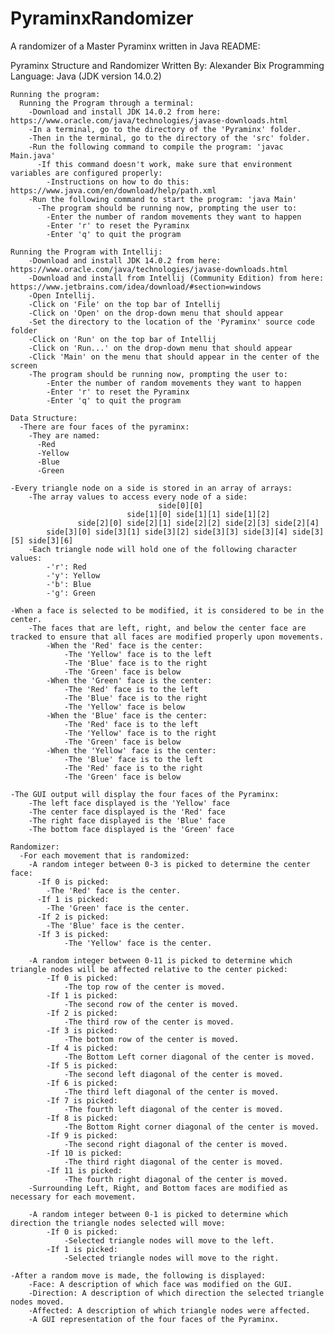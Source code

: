# PyraminxRandomizer
A randomizer of a Master Pyraminx written in Java
README:

Pyraminx Structure and Randomizer
Written By: Alexander Bix
Programming Language: Java (JDK version 14.0.2)

    Running the program:
      Running the Program through a terminal:
        -Download and install JDK 14.0.2 from here: https://www.oracle.com/java/technologies/javase-downloads.html
        -In a terminal, go to the directory of the 'Pyraminx' folder.
        -Then in the terminal, go to the directory of the 'src' folder.
        -Run the following command to compile the program: 'javac Main.java'
          -If this command doesn't work, make sure that environment variables are configured properly:
            -Instructions on how to do this: https://www.java.com/en/download/help/path.xml
        -Run the following command to start the program: 'java Main'
          -The program should be running now, prompting the user to:
            -Enter the number of random movements they want to happen
            -Enter 'r' to reset the Pyraminx
            -Enter 'q' to quit the program

	Running the Program with Intellij:
		-Download and install JDK 14.0.2 from here: https://www.oracle.com/java/technologies/javase-downloads.html
		-Download and install from Intellij (Community Edition) from here: https://www.jetbrains.com/idea/download/#section=windows
		-Open Intellij.
		-Click on 'File' on the top bar of Intellij
		-Click on 'Open' on the drop-down menu that should appear
		-Set the directory to the location of the 'Pyraminx' source code folder
		-Click on 'Run' on the top bar of Intellij 
		-Click on 'Run...' on the drop-down menu that should appear
		-Click 'Main' on the menu that should appear in the center of the screen
		-The program should be running now, prompting the user to:
			-Enter the number of random movements they want to happen
			-Enter 'r' to reset the Pyraminx
			-Enter 'q' to quit the program

    Data Structure:
      -There are four faces of the pyraminx:
        -They are named: 
          -Red
          -Yellow
          -Blue
          -Green

	-Every triangle node on a side is stored in an array of arrays:
		-The array values to access every node of a side:
					                 side[0][0]
				              side[1][0] side[1][1] side[1][2]
				   side[2][0] side[2][1] side[2][2] side[2][3] side[2][4]
			side[3][0] side[3][1] side[3][2] side[3][3] side[3][4] side[3][5] side[3][6]
		-Each triangle node will hold one of the following character values:
			-'r': Red
			-'y': Yellow
			-'b': Blue
			-'g': Green

	-When a face is selected to be modified, it is considered to be in the center. 
		-The faces that are left, right, and below the center face are tracked to ensure that all faces are modified properly upon movements.
			-When the 'Red' face is the center:
				-The 'Yellow' face is to the left
				-The 'Blue' face is to the right
				-The 'Green' face is below
			-When the 'Green' face is the center:
				-The 'Red' face is to the left
				-The 'Blue' face is to the right
				-The 'Yellow' face is below
			-When the 'Blue' face is the center:
				-The 'Red' face is to the left
				-The 'Yellow' face is to the right
				-The 'Green' face is below
			-When the 'Yellow' face is the center:
				-The 'Blue' face is to the left
				-The 'Red' face is to the right
				-The 'Green' face is below
				
	-The GUI output will display the four faces of the Pyraminx:
		-The left face displayed is the 'Yellow' face
		-The center face displayed is the 'Red' face
		-The right face displayed is the 'Blue' face
		-The bottom face displayed is the 'Green' face

    Randomizer:
      -For each movement that is randomized:
        -A random integer between 0-3 is picked to determine the center face:
          -If 0 is picked:
            -The 'Red' face is the center.
          -If 1 is picked:
            -The 'Green' face is the center.
          -If 2 is picked:
            -The 'Blue' face is the center.
          -If 3 is picked:
				-The 'Yellow' face is the center.
			
		-A random integer between 0-11 is picked to determine which triangle nodes will be affected relative to the center picked:
			-If 0 is picked:
				-The top row of the center is moved.
			-If 1 is picked:
				-The second row of the center is moved.
			-If 2 is picked:
				-The third row of the center is moved.
			-If 3 is picked:
				-The bottom row of the center is moved.
			-If 4 is picked:
				-The Bottom Left corner diagonal of the center is moved.
			-If 5 is picked:
				-The second left diagonal of the center is moved.
			-If 6 is picked:
				-The third left diagonal of the center is moved.
			-If 7 is picked:
				-The fourth left diagonal of the center is moved.
			-If 8 is picked:
				-The Bottom Right corner diagonal of the center is moved.
			-If 9 is picked:
				-The second right diagonal of the center is moved.
			-If 10 is picked:
				-The third right diagonal of the center is moved.
			-If 11 is picked:
				-The fourth right diagonal of the center is moved.
		-Surrounding Left, Right, and Bottom faces are modified as necessary for each movement.
		
		-A random integer between 0-1 is picked to determine which direction the triangle nodes selected will move:
			-If 0 is picked:
				-Selected triangle nodes will move to the left.
			-If 1 is picked:
				-Selected triangle nodes will move to the right.

	-After a random move is made, the following is displayed:
		-Face: A description of which face was modified on the GUI.
		-Direction: A description of which direction the selected triangle nodes moved.
		-Affected: A description of which triangle nodes were affected.
		-A GUI representation of the four faces of the Pyraminx. 




